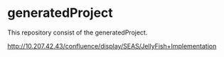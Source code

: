 # generatedProject

This repository consist of the generatedProject.

http://10.207.42.43/confluence/display/SEAS/JellyFish+Implementation
